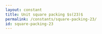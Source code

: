 ```yaml
---
layout: constant
title: Unit square packing $s(23)$
permalink: /constants/square-packing-23/
id: square-packing-23
---
```

